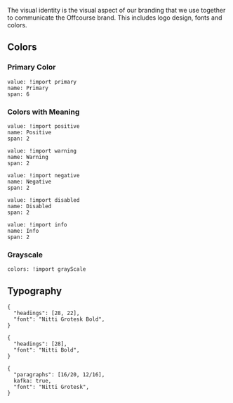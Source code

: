The visual identity is the visual aspect of our branding that we use together to communicate the Offcourse brand. This includes logo design, fonts and colors.

## Colors

### Primary Color

```color
value: !import primary
name: Primary
span: 6
```

### Colors with Meaning

```color
value: !import positive
name: Positive
span: 2
```

```color
value: !import warning
name: Warning
span: 2
```

```color
value: !import negative
name: Negative
span: 2
```

```color
value: !import disabled
name: Disabled
span: 2
```

```color
value: !import info
name: Info
span: 2
```

### Grayscale

```color-palette
colors: !import grayScale
```

## Typography

```type
{
  "headings": [28, 22],
  "font": "Nitti Grotesk Bold",
}
```

```type
{
  "headings": [28],
  "font": "Nitti Bold",
}
```

```type
{
  "paragraphs": [16/20, 12/16],
  kafka: true,
  "font": "Nitti Grotesk",
}
```
